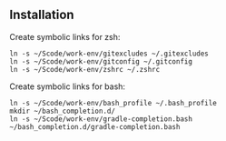 Installation
------------

Create symbolic links for zsh:

    ln -s ~/Scode/work-env/gitexcludes ~/.gitexcludes
    ln -s ~/Scode/work-env/gitconfig ~/.gitconfig
    ln -s ~/Scode/work-env/zshrc ~/.zshrc

Create symbolic links for bash:

    ln -s ~/Scode/work-env/bash_profile ~/.bash_profile
    mkdir ~/bash_completion.d/
    ln -s ~/Scode/work-env/gradle-completion.bash ~/bash_completion.d/gradle-completion.bash
